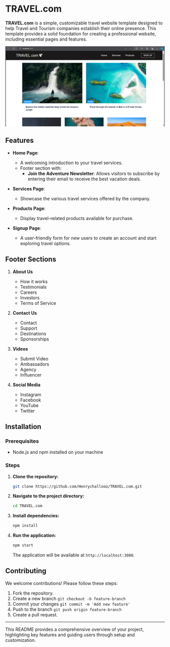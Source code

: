 # TRAVEL.com

**TRAVEL.com** is a simple, customizable travel website template designed to help Travel and Tourism companies establish their online presence. This template provides a solid foundation for creating a professional website, including essential pages and features.

![Buy page](UI-screenshots/1.png)

## Features

- **Home Page**: 
  - A welcoming introduction to your travel services.
  - Footer section with:
    - **Join the Adventure Newsletter**: Allows visitors to subscribe by entering their email to receive the best vacation deals.

- **Services Page**: 
  - Showcase the various travel services offered by the company.

- **Products Page**: 
  - Display travel-related products available for purchase.

- **Signup Page**: 
  - A user-friendly form for new users to create an account and start exploring travel options.

## Footer Sections

1. **About Us**
   - How it works
   - Testimonials
   - Careers
   - Investors
   - Terms of Service

2. **Contact Us**
   - Contact
   - Support
   - Destinations
   - Sponsorships

3. **Videos**
   - Submit Video
   - Ambassadors
   - Agency
   - Influencer

4. **Social Media**
   - Instagram
   - Facebook
   - YouTube
   - Twitter

## Installation

### Prerequisites
- Node.js and npm installed on your machine

### Steps
1. **Clone the repository:**
   ```bash
   git clone https://github.com/Henrychallooo/TRAVEL.com.git
   ```
2. **Navigate to the project directory:**
   ```bash
   cd TRAVEL.com
   ```
3. **Install dependencies:**
   ```bash
   npm install
   ```
4. **Run the application:**
   ```bash
   npm start
   ```
   The application will be available at `http://localhost:3000`.
   

## Contributing
We welcome contributions! Please follow these steps:
1. Fork the repository.
2. Create a new branch  `git checkout -b feature-branch`
3. Commit your changes  `git commit -m 'Add new feature'`
4. Push to the branch  `git push origin feature-branch`
5. Create a pull request.

---

This README provides a comprehensive overview of your project, highlighting key features and guiding users through setup and customization.
